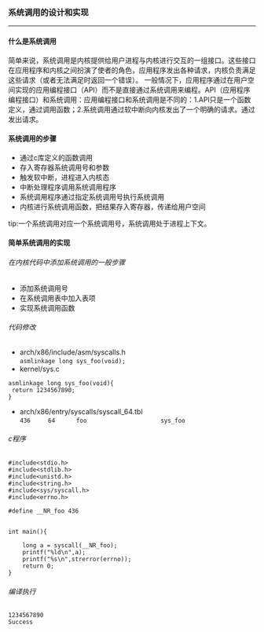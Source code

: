 ### 系统调用的设计和实现
---
#### 什么是系统调用
  简单来说，系统调用是内核提供给用户进程与内核进行交互的一组接口。这些接口在应用程序和内核之间扮演了使者的角色，应用程序发出各种请求，内核负责满足这些请求（或者无法满足时返回一个错误）。
  一般情况下，应用程序通过在用户空间实现的应用编程接口（API）而不是直接通过系统调用来编程。API（应用程序编程接口）和系统调用：应用编程接口和系统调用是不同的：1.API只是一个函数定义，通过调用函数；2.系统调用通过软中断向内核发出了一个明确的请求。通过发出请求。

#### 系统调用的步骤
- 通过c库定义的函数调用
- 存入寄存器系统调用号和参数
- 触发软中断，进程进入内核态
- 中断处理程序调用系统调用程序
- 系统调用程序通过指定系统调用号执行系统调用
- 内核进行系统调用函数，把结果存入寄存器，传递给用户空间

tip:一个系统调用对应一个系统调用号，系统调用处于进程上下文。

#### 简单系统调用的实现
###### 在内核代码中添加系统调用的一般步骤
- 添加系统调用号
- 在系统调用表中加入表项
- 实现系统调用函数

###### 代码修改
- arch/x86/include/asm/syscalls.h
</br>`asmlinkage long sys_foo(void);`
- kernel/sys.c
```
asmlinkage long sys_foo(void){
 return 1234567890;
}
```
- arch/x86/entry/syscalls/syscall_64.tbl
</br>`436     64      foo                     sys_foo`

###### c程序
```
#include<stdio.h>
#include<stdlib.h>
#include<unistd.h>
#include<string.h>
#include<sys/syscall.h>
#include<errno.h>

#define __NR_foo 436


int main(){

	long a = syscall(__NR_foo);
	printf("%ld\n",a);
	printf("%s\n",strerror(errno));
	return 0;
}
```
###### 编译执行
```
1234567890
Success
```










